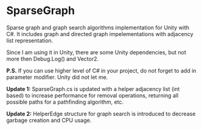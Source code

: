 # SparseGraph

Sparse graph and graph search algorithms implementation for Unity with C#. It includes graph and directed graph
impelementations with adjacency list representation.

Since I am using it in Unity, there are some Unity dependencies, but not more then Debug.Log() and Vector2.

**P.S.** If you can use higher level of C# in your project, do not forget to add in parameter modifier. Unity did not let me.

**Update 1:** SparseGraph.cs is updated with a helper adjacency list (int based) to increase performance for removal
              operations, returning all possible paths for a pathfinding algorithm, etc.
              
**Update 2:** HelperEdge structure for graph search is introduced to decrease garbage creation and CPU usage.
